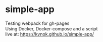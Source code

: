 # simple-app
Testing webpack for gh-pages \
Using Docker, Docker-compose and a script \
live at: https://kvnok.github.io/simple-app/
